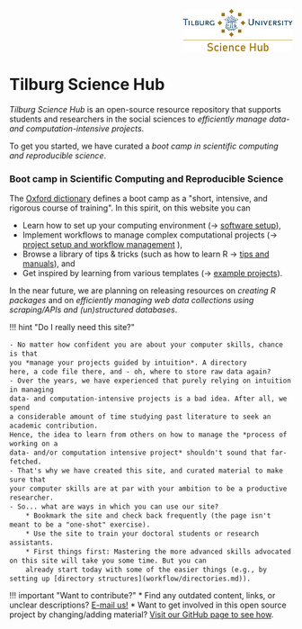 <p align="right">
  <img height="75" src="tilburgsciencehub.png">
</p>

# Tilburg Science Hub

*Tilburg Science Hub* is an open-source resource repository that supports students and researchers
in the social sciences to *efficiently manage data- and computation-intensive projects*.

To get you started, we have curated a *boot camp in scientific computing and reproducible science*.

### Boot camp in Scientific Computing and Reproducible Science

The [Oxford dictionary](https://www.lexico.com/definition/boot_camp) defines a boot camp as a "short, intensive, and rigorous course of training". In this spirit, on this website you can

- Learn how to set up your computing environment (&rarr; [software setup](setup/)),
- Implement workflows to manage complex computational projects (&rarr; [project setup and workflow management](workflow/) ),
- Browse a library of tips & tricks (such as how to learn R &rarr; [tips and manuals](tips/learn_R.md)), and
- Get inspired by learning from various templates (&rarr; [example projects](examples/)).

In the near future, we are planning on releasing resources on *creating R packages*
and on *efficiently managing web data collections using scraping/APIs and (un)structured databases*.

!!! hint "Do I really need this site?"

    - No matter how confident you are about your computer skills, chance is that
    you *manage your projects guided by intuition*. A directory
    here, a code file there, and - oh, where to store raw data again?
    - Over the years, we have experienced that purely relying on intuition in managing
    data- and computation-intensive projects is a bad idea. After all, we spend
    a considerable amount of time studying past literature to seek an academic contribution.
    Hence, the idea to learn from others on how to manage the *process of working on a
    data- and/or computation intensive project* shouldn't sound that far-fetched.
    - That's why we have created this site, and curated material to make sure that
    your computer skills are at par with your ambition to be a productive researcher.
    - So... what are ways in which you can use our site?
        * Bookmark the site and check back frequently (the page isn't meant to be a "one-shot" exercise).
        * Use the site to train your doctoral students or research assistants.
        * First things first: Mastering the more advanced skills advocated on this site will take you some time. But you can
        already start today with some of the easier things (e.g., by setting up [directory structures](workflow/directories.md)).

!!! important "Want to contribute?"
    	  * Find any outdated content, links, or unclear descriptions? [E-mail us!](mailto:h.datta@tilburguniversity.edu)
        * Want to get involved in this open source project by changing/adding material? [Visit our GitHub page to see how](https://github.com/hannesdatta/tilburg-science-hub/blob/tilburg-update/CONTRIBUTING.md).

<!-- !!! tip "Installation Help" -->
<!--     Please try and install all the software before the course begins. -->
<!--     If you are struggling we are able to help - but we expect you have tried to work through the guide yourself. -->
<!--     Details of the Installation help session are found below: -->

<!--     * When: Friday, August 25th, 9.30am - 12.30am -->
<!--     * Where: SOF-E-09 -->

